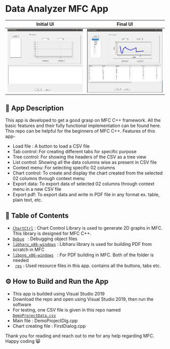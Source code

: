 # Data Analyzer MFC App
Initial UI            |  Final UI
:-------------------------:|:-------------------------:
![Fig. 1](https://github.com/EmonRezaBD/Data-Analyzer/blob/main/InitialView.PNG)  |  ![Fig. 2](https://github.com/EmonRezaBD/Data-Analyzer/blob/main/FinalView.PNG)

## :blue_book: App Description
This app is developed to get a good grasp on MFC C++ framework. All the basic features and their fully functional implementation can be found here. This repo can be helpful for the beginners of MFC C++.
Features of this app-
* Load file : A button to load a CSV file 
* Tab control: For creating different tabs for specific purpose
* Tree control: For showing the headers of the CSV as a tree view
* List control: Showing all the data columns wise as present in CSV file
* Context menu: For selecting specific 02 columns
* Chart control: To create and display the chart created from the selected 02 columns through context menu
* Export data: To export data of selected 02 columns through context menu in a new CSV file
* Export pdf: To export data and write in PDF file in any format ex. table, plain text, etc.

## :file_folder: Table of Contents 
* <code>[ChartCtrl](ChartCtrl)</code> : Chart Control Library is used to generate 2D graphs in MFC. This library is designed for MFC C++.
* <code>[Debug](Debug) </code> : Debugging object files
* <code>[libharu_x86-windows](libharu_x86-windows)</code> : Libharu library is used for building PDF from scratch in MFC
* <code>[libpng_x86-windows](libpng_x86-windows) </code> : For PDF building in MFC. Both of the folder is needed
* <code> [res](res)</code> : Used resource files in this app. contains all the buttons, tabs etc.
  
## :gear: How to Build and Run the App
* This app is builded using Visual Studio 2019
* Download the repo and open using Visual Studio 2019, then run the software
* For testing, one CSV file is given in this repo named <code>[DemoProjectData.csv](DemoProjectData.csv)</code>
* Main file : DemoProjectDlg.cpp
* Chart creating file : FirstDialog.cpp

Thank you for reading and reach out to me for any help regarding MFC. Happy coding :smile_cat:
